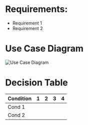 
# Requirements:

- Requirement 1
- Requirement 2

# Use Case Diagram

![Use Case Diagram](https://www.mermaidchart.com/raw/dff79068-00a0-4f9a-a126-dab05b18ba05?theme=light&version=v0.1&format=svg)

# Decision Table


| Condition | 1 | 2 | 3 | 4 |
| --------- |---|---|---|---|
| Cond 1    |   |   |   |   |
| Cond 2    |   |   |   |   |


